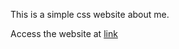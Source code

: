 This is a simple css website about me.

Access the website at [link](https://anupam0401.github.io/Know-me/)
